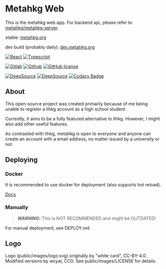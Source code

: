 # Metahkg Web

This is the metahkg web app. For backend api, please refer to [metahkg/metahkg-server](https://gitlab.com/metahkg/metahkg-server).

stable: [metahkg.org](https://metahkg.org)

dev build (probably daily): [dev.metahkg.org](https://dev.metahkg.org)

[![React](https://badges.aleen42.com/src/react.svg)](http://reactjs.org/)
[![Typescript](https://badges.aleen42.com/src/typescript.svg)](https://www.typescriptlang.org/)

[![Gitlab](https://badges.aleen42.com/src/gitlab.svg)](https://gitlab.com/metahkg/metahkg-web)
[![Github](https://badges.aleen42.com/src/github.svg)](https://github.com/metahkg/metahkg-web)
[![GitHub license](https://img.shields.io/github/license/metahkg/metahkg-web)](https://gitlab.com/metahkg/metahkg-web/-/blob/master/LICENSE.md)

[![DeepSource](https://deepsource.io/gh/metahkg/metahkg-web.svg/?label=active+issues&show_trend=true&token=oM1NNBO8D9mefjjcuiCmPQoS)](https://deepsource.io/gh/metahkg/metahkg-web/?ref=repository-badge)
[![DeepSource](https://deepsource.io/gh/metahkg/metahkg-web.svg/?label=resolved+issues&show_trend=true&token=oM1NNBO8D9mefjjcuiCmPQoS)](https://deepsource.io/gh/metahkg/metahkg-web/?ref=repository-badge)
[![Codacy Badge](https://app.codacy.com/project/badge/Grade/0c0ee09f0cca4d6fa17d3b4f4465faf8)](https://www.codacy.com/gl/metahkg/metahkg-web/dashboard?utm_source=gitlab.com&amp;utm_medium=referral&amp;utm_content=metahkg/metahkg-web&amp;utm_campaign=Badge_Grade)

## About

This open-source project was created primarily because of me being unable to register a lihkg account as a high school student.

Currently, it aims to be a fully featured alternative to lihkg. However, I might also add other useful features.

As contrasted with lihkg, metahkg is open to everyone and anyone can create an account with a email address, no matter issued by a university or not.

## Deploying

### Docker

It is recommended to use docker for deployment (also supports hot reload).

[Docs](https://docs.metahkg.org/docs/category/deploy-metahkg)

### Manually

> **_WARNING:_** This is NOT RECOMMENDED and might be OUTDATED!

For manual deployment, see DEPLOY.md.

## Logo

Logo (public/images/logo.svg) originally by "white card", CC-BY-4.0.
Modified versions by wcyat, CC0.
See public/images/LICENSE for details.
